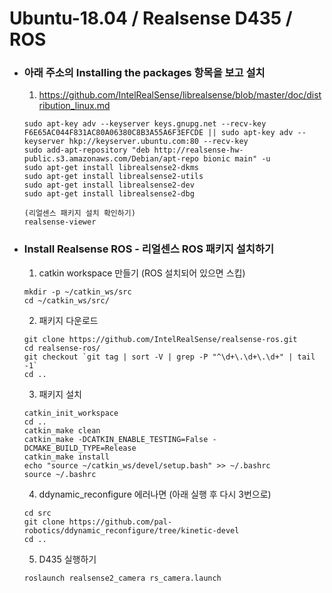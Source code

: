 # Ubuntu-18.04 / Realsense D435 / ROS

* ### 아래 주소의 Installing the packages 항목을 보고 설치 

  1) https://github.com/IntelRealSense/librealsense/blob/master/doc/distribution_linux.md
  ``` 
  sudo apt-key adv --keyserver keys.gnupg.net --recv-key F6E65AC044F831AC80A06380C8B3A55A6F3EFCDE || sudo apt-key adv --keyserver hkp://keyserver.ubuntu.com:80 --recv-key
  sudo add-apt-repository "deb http://realsense-hw-public.s3.amazonaws.com/Debian/apt-repo bionic main" -u
  sudo apt-get install librealsense2-dkms
  sudo apt-get install librealsense2-utils
  sudo apt-get install librealsense2-dev
  sudo apt-get install librealsense2-dbg
  
  (리얼센스 패키지 설치 확인하기)
  realsense-viewer
  ```

* ### Install Realsense ROS - 리얼센스 ROS 패키지 설치하기

  1) catkin workspace 만들기 (ROS 설치되어 있으면 스킵)
  ```
  mkdir -p ~/catkin_ws/src
  cd ~/catkin_ws/src/
  ```  
  
  2) 패키지 다운로드
  ```
  git clone https://github.com/IntelRealSense/realsense-ros.git
  cd realsense-ros/
  git checkout `git tag | sort -V | grep -P "^\d+\.\d+\.\d+" | tail -1`
  cd ..
  ```
  
  3) 패키지 설치
  ```
  catkin_init_workspace
  cd ..
  catkin_make clean
  catkin_make -DCATKIN_ENABLE_TESTING=False -DCMAKE_BUILD_TYPE=Release
  catkin_make install
  echo "source ~/catkin_ws/devel/setup.bash" >> ~/.bashrc
  source ~/.bashrc
  ```
  
  4) ddynamic_reconfigure 에러나면 (아래 실행 후 다시 3번으로) 
  ```
  cd src
  git clone https://github.com/pal-robotics/ddynamic_reconfigure/tree/kinetic-devel
  cd ..
  ```
  
  5) D435 실행하기
  ```
  roslaunch realsense2_camera rs_camera.launch
  ```
  
